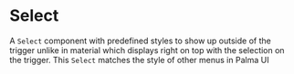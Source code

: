 # Select
A `Select` component with predefined styles to show up outside of the trigger unlike in material
which displays right on top with the selection on the trigger. This `Select` matches the style of other
 menus in Palma UI  

<!-- STORY -->

<!-- SOURCE -->  
 
<!-- PROPS -->